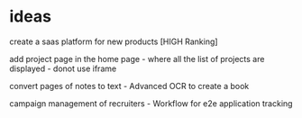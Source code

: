 # ideas
create a saas platform for new products [HIGH Ranking]

add project page in the home page - where all the list of projects are displayed - donot use iframe

convert pages of notes to text - Advanced OCR to create a book

campaign management of recruiters - Workflow for e2e application tracking


